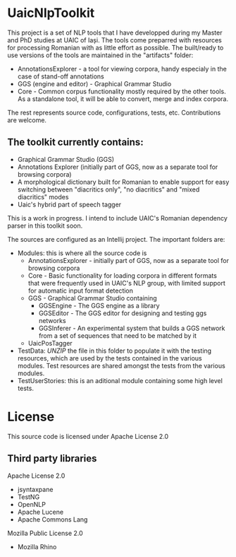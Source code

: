 ﻿# UaicNlpToolkit

This project is a set of NLP tools that I have developped during my Master and PhD studies at UAIC of Iași.
The tools come preparred with resources for processing Romanian with as little effort as possible. 
The built/ready to use versions of the tools are maintained in the "artifacts" folder:
- AnnotationsExplorer - a tool for viewing corpora, handy especialy in the case of stand-off annotations
- GGS (engine and editor) - Graphical Grammar Studio
- Core - Common corpus functionality mostly required by the other tools. As a standalone tool, it will be able to convert, merge and index corpora.


The rest represents source code, configurations, tests, etc. Contributions are welcome.

The toolkit currently contains:
- 
- Graphical Grammar Studio (GGS)
- Annotations Explorer (initially part of GGS, now as a separate tool for browsing corpora)
- A morphological dictionary built for Romanian to enable support for easy switching between "diacritics only", "no diacritics" and "mixed diacritics" modes
- Uaic's hybrid part of speech tagger

This is a work in progress. I intend to include UAIC's Romanian dependency parser in this toolkit soon.

The sources are configured as an Intellij project. The important folders are:
- Modules: this is where all the source code is
	- AnnotationsExplorer - initially part of GGS, now as a separate tool for browsing corpora
	- Core - Basic functionality for loading corpora in different formats that were frequently used in UAIC's NLP group, with limited support for automatic input format detection
	- GGS - Graphical Grammar Studio containing
		- GGSEngine - The GGS engine as a library
		- GGSEditor - The GGS editor for designing and testing ggs networks
		- GGSInferer - An experimental system that builds a GGS network from a set of sequences that need to be matched by it
	- UaicPosTagger
- TestData: *UNZIP* the file in this folder to populate it with the testing resources, which are used by the tests contained in the various modules. Test resources are shared amongst the tests from the various modules.
- TestUserStories: this is an aditional module containing some high level tests.


# License

This source code is licensed under Apache License 2.0

Third party libraries
-
Apache License 2.0
- jsyntaxpane
- TestNG
- OpenNLP
- Apache Lucene
- Apache Commons Lang

Mozilla Public License 2.0
- Mozilla Rhino
